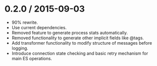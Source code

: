 0.2.0 / 2015-09-03
==================

 * 90% rewrite.
 * Use current dependencies.
 * Removed feature to generate process stats automatically.
 * Removed functionality to generate other implicit fields like @tags.
 * Add transformer functionality to modify structure of messages before logging.
 * Introduce connection state checking and basic retry mechanism for main ES operations.
